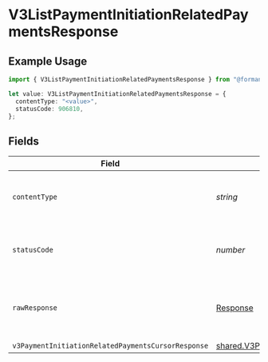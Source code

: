 # V3ListPaymentInitiationRelatedPaymentsResponse

## Example Usage

```typescript
import { V3ListPaymentInitiationRelatedPaymentsResponse } from "@formance/formance-sdk/sdk/models/operations";

let value: V3ListPaymentInitiationRelatedPaymentsResponse = {
  contentType: "<value>",
  statusCode: 906810,
};
```

## Fields

| Field                                                                                                                                     | Type                                                                                                                                      | Required                                                                                                                                  | Description                                                                                                                               |
| ----------------------------------------------------------------------------------------------------------------------------------------- | ----------------------------------------------------------------------------------------------------------------------------------------- | ----------------------------------------------------------------------------------------------------------------------------------------- | ----------------------------------------------------------------------------------------------------------------------------------------- |
| `contentType`                                                                                                                             | *string*                                                                                                                                  | :heavy_check_mark:                                                                                                                        | HTTP response content type for this operation                                                                                             |
| `statusCode`                                                                                                                              | *number*                                                                                                                                  | :heavy_check_mark:                                                                                                                        | HTTP response status code for this operation                                                                                              |
| `rawResponse`                                                                                                                             | [Response](https://developer.mozilla.org/en-US/docs/Web/API/Response)                                                                     | :heavy_check_mark:                                                                                                                        | Raw HTTP response; suitable for custom response parsing                                                                                   |
| `v3PaymentInitiationRelatedPaymentsCursorResponse`                                                                                        | [shared.V3PaymentInitiationRelatedPaymentsCursorResponse](../../../sdk/models/shared/v3paymentinitiationrelatedpaymentscursorresponse.md) | :heavy_minus_sign:                                                                                                                        | OK                                                                                                                                        |